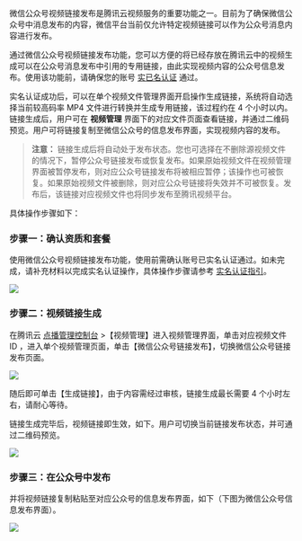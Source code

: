 微信公众号视频链接发布是腾讯云视频服务的重要功能之一。目前为了确保微信公众号中消息发布的内容，微信平台当前仅允许特定视频链接可以作为公众号消息内容进行发布。

通过微信公众号视频链接发布功能，您可以方便的将已经存放在腾讯云中的视频生成可以在公众号消息发布中引用的专用链接，由此实现视频内容的公众号信息发布。使用该功能前，请确保您的账号 [实已名认证](https://cloud.tencent.com/document/product/378/3629) 通过。

实名认证成功后，可以在单个视频文件管理界面开启操作生成链接，系统将自动选择当前较高码率 MP4 文件进行转换并生成专用链接，该过程约在 4 个小时以内。链接生成后，用户可在 **视频管理** 界面下的对应文件页面查看链接，并通过二维码预览。用户可将链接复制至微信公众号的信息发布界面，实现视频内容的发布。

>**注意：**
>链接生成后将自动处于发布状态。您也可选择在不删除源视频文件的情况下，暂停公众号链接发布或恢复发布。如果原始视频文件在视频管理界面被暂停发布，则对应公众号链接发布将被相应暂停；该操作也可被恢复。如果原始视频文件被删除，则对应公众号链接将失效并不可被恢复。发布后，该链接对应视频文件也将同步发布至腾讯视频平台。

具体操作步骤如下：

### 步骤一：确认资质和套餐
使用微信公众号视频链接发布功能，使用前需确认账号已实名认证通过。如未完成，请补充材料以完成实名认证操作，具体操作步骤请参考 [实名认证指引](https://cloud.tencent.com/document/product/378/3629)。

![](https://main.qcloudimg.com/raw/1342934e1b322477ca83f6cee62487a2.png)

### 步骤二：视频链接生成

在腾讯云 [点播管理控制台](https://console.cloud.tencent.com/video) >【视频管理】进入视频管理界面，单击对应视频文件 ID ，进入单个视频管理页面，单击【微信公众号链接发布】，切换微信公众号链接发布页面。

![](https://main.qcloudimg.com/raw/4d153f6766f741d080a0e50fc4cb8193.png)

随后即可单击【生成链接】，由于内容需经过审核，链接生成最长需要 4 个小时左右，请耐心等待。

链接生成完毕后，视频链接即生效，如下。用户可切换当前链接发布状态，并可通过二维码预览。

![](http://qzonestyle.gtimg.cn/qzone/vas/opensns/res/img/yundianbo-5-1.jpg)

### 步骤三：在公众号中发布

并将视频链接复制粘贴至对应公众号的信息发布界面，如下（下图为微信公众号信息发布界面）。

![](http://qzonestyle.gtimg.cn/qzone/vas/opensns/res/img/yundianboweixin-4.png)
